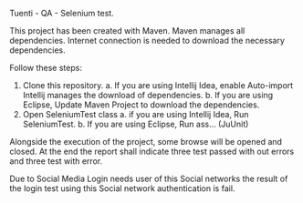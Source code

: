 Tuenti - QA - Selenium test.

This project has been created with Maven. Maven manages all dependencies. Internet connection is needed to download the necessary dependencies.

Follow these steps:

1. Clone this repository.
a. If you are using Intellij Idea, enable Auto-import Intellij manages the download of dependencies.
b. If you are using Eclipse, Update Maven Project to download the dependencies.
4. Open SeleniumTest class
a. if you are using Intellij Idea, Run SeleniumTest.
b. If you are using Eclipse, Run ass... (JuUnit)

Alongside the execution of the project, some browse will be opened and closed. At the end the report shall indicate three test passed with out errors and three test with error.

Due to Social Media Login needs user of this Social networks the result of the login test using this Social network authentication is fail.
